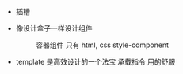 - <slot /> 插槽
  <Menu >
  </Menu>

- 像设计盒子一样设计组件
  <Menu> 容器组件
  只有 html, css
  style-component

- template 是高效设计的一个法宝 承载指令 用的舒服